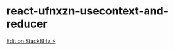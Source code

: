 # react-ufnxzn-usecontext-and-reducer

[Edit on StackBlitz ⚡️](https://stackblitz.com/edit/react-ufnxzn-usecontext-and-reducer)